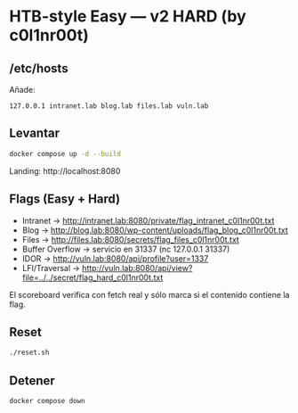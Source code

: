 # HTB-style Easy — v2 HARD (by c0l1nr00t)

## /etc/hosts
Añade:
```
127.0.0.1 intranet.lab blog.lab files.lab vuln.lab
```

## Levantar
```bash
docker compose up -d --build
```
Landing: http://localhost:8080

## Flags (Easy + Hard)
- Intranet → http://intranet.lab:8080/private/flag_intranet_c0l1nr00t.txt
- Blog → http://blog.lab:8080/wp-content/uploads/flag_blog_c0l1nr00t.txt
- Files → http://files.lab:8080/secrets/flag_files_c0l1nr00t.txt
- Buffer Overflow → servicio en 31337 (nc 127.0.0.1 31337)
- IDOR → http://vuln.lab:8080/api/profile?user=1337
- LFI/Traversal → http://vuln.lab:8080/api/view?file=../../secret/flag_hard_c0l1nr00t.txt

El scoreboard verifica con fetch real y sólo marca si el contenido contiene la flag.

## Reset
```bash
./reset.sh
```

## Detener
```bash
docker compose down
```
